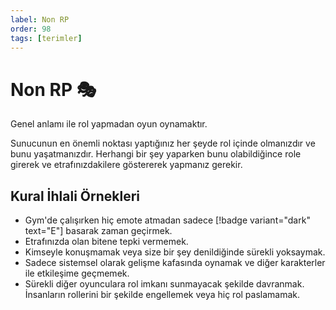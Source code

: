 ```yaml
---
label: Non RP
order: 98
tags: [terimler]
---
```


# Non RP :performing_arts:

Genel anlamı ile rol yapmadan oyun oynamaktır.

Sunucunun en önemli noktası yaptığınız her şeyde rol içinde olmanızdır ve bunu yaşatmanızdır. Herhangi bir şey yaparken bunu olabildiğince role girerek ve etrafınızdakilere göstererek yapmanız gerekir.

## Kural İhlali Örnekleri

- Gym'de çalışırken hiç emote atmadan sadece [!badge variant="dark" text="E"] basarak zaman geçirmek.
- Etrafınızda olan bitene tepki vermemek.
- Kimseyle konuşmamak veya size bir şey denildiğinde sürekli yoksaymak.
- Sadece sistemsel olarak gelişme kafasında oynamak ve diğer karakterler ile etkileşime geçmemek.
- Sürekli diğer oyunculara rol imkanı sunmayacak şekilde davranmak. İnsanların rollerini bir şekilde engellemek veya hiç rol paslamamak.
